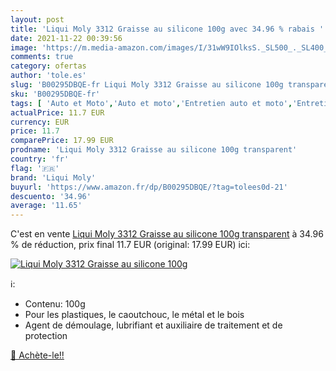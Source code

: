 ```yaml
---
layout: post
title: 'Liqui Moly 3312 Graisse au silicone 100g avec 34.96 % rabais '
date: 2021-11-22 00:39:56
image: 'https://m.media-amazon.com/images/I/31wW9IOlksS._SL500_._SL400_.jpg'
comments: true
category: ofertas
author: 'tole.es'
slug: 'B00295DBQE-fr Liqui Moly 3312 Graisse au silicone 100g transparent'
sku: 'B00295DBQE-fr'
tags: [ 'Auto et Moto','Auto et moto','Entretien auto et moto','Entretien intérieur pour auto et moto','Entretien plastique et caoutchouc pour auto et moto','liqui moly', ]
actualPrice: 11.7 EUR
currency: EUR
price: 11.7
comparePrice: 17.99 EUR
prodname: 'Liqui Moly 3312 Graisse au silicone 100g transparent'
country: 'fr'
flag: '🇫🇷'
brand: 'Liqui Moly'
buyurl: 'https://www.amazon.fr/dp/B00295DBQE/?tag=tolees0d-21'
descuento: '34.96'
average: '11.65'
---
```


C'est en vente [Liqui Moly 3312 Graisse au silicone 100g transparent](https://www.amazon.fr/dp/B00295DBQE/?tag=tolees0d-21)  à  34.96 % de réduction, prix final  11.7 EUR (original: 17.99 EUR) ici:

[![Liqui Moly 3312 Graisse au silicone 100g](https://m.media-amazon.com/images/I/31wW9IOlksS._SL500_._SL400_.jpg)](https://www.amazon.fr/dp/B00295DBQE/?tag=tolees0d-21)

ℹ️:

- Contenu: 100g
- Pour les plastiques, le caoutchouc, le métal et le bois
- Agent de démoulage, lubrifiant et auxiliaire de traitement et de protection

[🛒 Achète-le!!](https://www.amazon.fr/dp/B00295DBQE/?tag=tolees0d-21)
